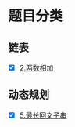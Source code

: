 # 题目分类

## 链表

- [x] [2.两数相加](#https://leetcode-cn.com/problems/add-two-numbers/)


## 动态规划
- [x] [5.最长回文子串](#https://leetcode-cn.com/problems/longest-palindromic-substring/)